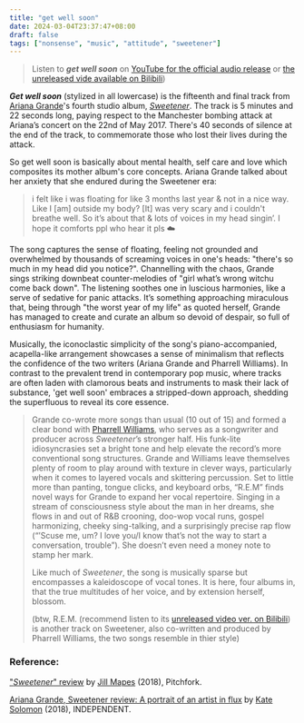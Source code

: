 ```yaml
---
title: "get well soon"
date: 2024-03-04T23:37:47+08:00
draft: false
tags: ["nonsense", "music", "attitude", "sweetener"]
---
```


> Listen to ***get well soon*** on [YouTube for the official audio release](https://youtu.be/hXU4P6j3TNY?si=XIj_rbNIYPA1yGtv) or [the unreleased vide available on Bilibili](https://www.bilibili.com/video/BV1ac411M7ty/?spm_id_from=333.999.0.0&vd_source=047f1e1eeb7e14e77db36bbee08c35e5))

***Get well soon*** (stylized in all lowercase) is the fifteenth and final track from [Ariana Grande](https://arianagrande.fandom.com/wiki/Ariana_Grande)'s fourth studio album, *[Sweetener](https://arianagrande.fandom.com/wiki/Sweetener_(album))*. The track is 5 minutes and 22 seconds long, paying respect to the Manchester bombing attack at Ariana’s concert on the 22nd of May 2017. There's 40 seconds of silence at the end of the track, to commemorate those who lost their lives during the attack.

So get well soon is basically about mental health, self care and love which composites its mother album's core concepts. Ariana Grande talked about her anxiety that she endured during the Sweetener era:

> i felt like i was floating for like 3 months last year & not in a nice way. Like I [am] outside my body? [It] was very scary and i couldn't breathe well. So it’s about that & lots of voices in my head singin’. I hope it comforts ppl who hear it pls ☁️

The song captures the sense of floating, feeling not grounded and overwhelmed by thousands of screaming voices in one's heads: "there's so much in my head did you notice?". Channelling with the chaos, Grande sings striking downbeat counter-melodies of "girl what’s wrong witchu come back down". The listening soothes one in luscious harmonies, like a serve of sedative for panic attacks. It’s something approaching miraculous that, being through "the worst year of my life" as quoted herself, Grande has managed to create and curate an album so devoid of despair, so full of enthusiasm for humanity.

Musically, the iconoclastic simplicity of the song's piano-accompanied, acapella-like arrangement showcases a sense of minimalism that reflects the confidence of the two writers (Ariana Grande and Pharrell Williams). In contrast to the prevalent trend in contemporary pop music, where tracks are often laden with clamorous beats and instruments to mask their lack of substance, 'get well soon' embraces a stripped-down approach, shedding the superfluous to reveal its core essence.

> Grande co-wrote more songs than usual (10 out of 15) and formed a clear bond with [Pharrell Williams](https://pitchfork.com/artists/4851-pharrell/), who serves as a songwriter and producer across *Sweetener*’s stronger half. His funk-lite idiosyncrasies set a bright tone and help elevate the record’s more conventional song structures. Grande and Williams leave themselves plenty of room to play around with texture in clever ways, particularly when it comes to layered vocals and skittering percussion. Set to little more than panting, tongue clicks, and keyboard orbs, “R.E.M” finds novel ways for Grande to expand her vocal repertoire. Singing in a stream of consciousness style about the man in her dreams, she flows in and out of R&B crooning, doo-wop vocal runs, gospel harmonizing, cheeky sing-talking, and a surprisingly precise rap flow (“’Scuse me, um? I love you/I know that’s not the way to start a conversation, trouble”). She doesn’t even need a money note to stamp her mark.
>
> Like much of *Sweetener*, the song is musically sparse but encompasses a kaleidoscope of vocal tones. It is here, four albums in, that the true multitudes of her voice, and by extension herself, blossom.
>
> (btw, R.E.M. (recommend listen to its [unreleased video ver. on Bilibili](https://www.bilibili.com/video/BV1ws4y117JV/?spm_id_from=333.788.recommend_more_video.0&vd_source=047f1e1eeb7e14e77db36bbee08c35e5)) is another track on Sweetener, also co-written and produced by Pharrell Williams, the two songs resemble in thier style)

### Reference:

["*Sweetener*" review](https://pitchfork.com/reviews/albums/ariana-grande-sweetener/) by [Jill Mapes](https://pitchfork.com/staff/jillian-mapes/) (2018), Pitchfork.

[Ariana Grande, Sweetener review: A portrait of an artist in flux](https://www.independent.co.uk/arts-entertainment/music/reviews/ariana-grande-sweetener-review-tracks-pete-davidson-manchester-a8494496.html) by [Kate Solomon](https://www.independent.co.uk/author/kate-solomon) (2018), INDEPENDENT.
